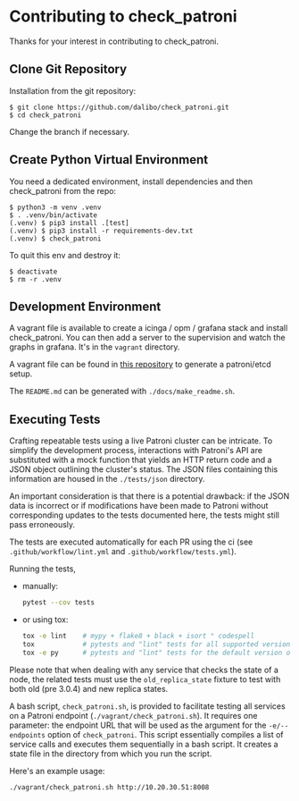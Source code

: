 # Contributing to check_patroni

Thanks for your interest in contributing to check_patroni.

## Clone Git Repository

Installation from the git repository:

```
$ git clone https://github.com/dalibo/check_patroni.git
$ cd check_patroni
```

Change the branch if necessary.

## Create Python Virtual Environment

You need a dedicated environment, install dependencies and then check_patroni
from the repo:

```
$ python3 -m venv .venv
$ . .venv/bin/activate
(.venv) $ pip3 install .[test]
(.venv) $ pip3 install -r requirements-dev.txt
(.venv) $ check_patroni
```

To quit this env and destroy it:

```
$ deactivate
$ rm -r .venv
```

## Development Environment

A vagrant file is available to create a icinga / opm / grafana stack and
install check_patroni. You can then add a server to the supervision and
watch the graphs in grafana. It's in the `vagrant` directory.

A vagrant file can be found in [this
repository](https://github.com/ioguix/vagrant-patroni) to generate a patroni/etcd
setup.

The `README.md` can be generated with `./docs/make_readme.sh`.

## Executing Tests

Crafting repeatable tests using a live Patroni cluster can be intricate. To
simplify the development process, interactions with Patroni's API are
substituted with a mock function that yields an HTTP return code and a JSON
object outlining the cluster's status. The JSON files containing this
information are housed in the `./tests/json` directory.

An important consideration is that there is a potential drawback: if the JSON
data is incorrect or if modifications have been made to Patroni without
corresponding updates to the tests documented here, the tests might still pass
erroneously.

The tests are executed automatically for each PR using the ci (see
`.github/workflow/lint.yml` and `.github/workflow/tests.yml`).

Running the tests,

* manually:

  ```bash
  pytest --cov tests
  ```

* or using tox:

  ```bash
  tox -e lint    # mypy + flake8 + black + isort ° codespell
  tox            # pytests and "lint" tests for all supported version of python
  tox -e py      # pytests and "lint" tests for the default version of python
  ```

Please note that when dealing with any service that checks the state of a node,
the related tests must use the `old_replica_state` fixture to test with both
old (pre 3.0.4) and new replica states.

A bash script, `check_patroni.sh`, is provided to facilitate testing all
services on a Patroni endpoint (`./vagrant/check_patroni.sh`). It requires one
parameter: the endpoint URL that will be used as the argument for the
`-e/--endpoints` option of `check_patroni`. This script essentially compiles a
list of service calls and executes them sequentially in a bash script. It
creates a state file in the directory from which you run the script.

Here's an example usage:

```bash
./vagrant/check_patroni.sh http://10.20.30.51:8008
```
